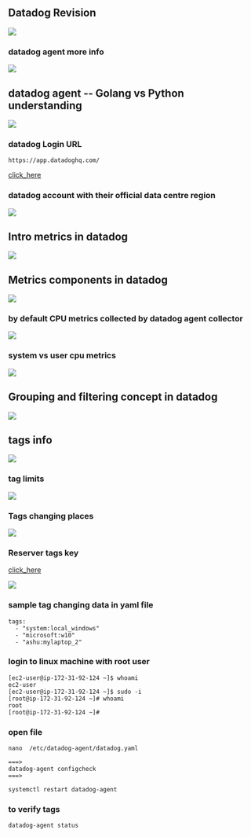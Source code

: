 ## Datadog Revision 

<img src="rev1.png">

### datadog agent more info 

<img src="rev2.png">

## datadog agent -- Golang vs Python understanding 

<img src="lang.png">

### datadog Login URL 


```
https://app.datadoghq.com/
```

[click_here](https://app.datadoghq.com/)

### datadog account with their official data centre region 

<img src="reg.png">

## Intro metrics in datadog 

<img src="met.png">

## Metrics components in datadog 

<img src="met1.png">

### by default CPU metrics collected by datadog agent collector 

<img src="cpu1.png">

### system vs user cpu metrics 

<img src="cpu2.png">

## Grouping and filtering concept in datadog 

<img src="ddf.png">

## tags info 

<img src="tag1.png">

### tag limits 

<img src="tag2.png">

### Tags changing places 

<img src="tag3.png">

### Reserver tags key

[click_here](https://docs.datadoghq.com/getting_started/tagging/)

<img src="tag4.png">

### sample tag changing data in yaml file 

```
tags:
  - "system:local_windows"
  - "microsoft:w10"
  - "ashu:mylaptop_2"
```

### login to linux machine with root user 

```
[ec2-user@ip-172-31-92-124 ~]$ whoami
ec2-user
[ec2-user@ip-172-31-92-124 ~]$ sudo -i
[root@ip-172-31-92-124 ~]# whoami
root
[root@ip-172-31-92-124 ~]# 

```

### open file 

```
nano  /etc/datadog-agent/datadog.yaml 

===>
datadog-agent configcheck 
===>

systemctl restart datadog-agent
```

### to verify tags 

```
datadog-agent status

```